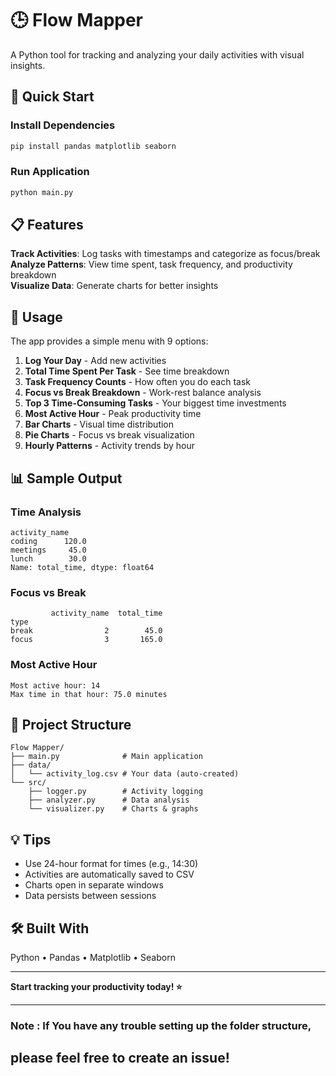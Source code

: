 # 🕒 Flow Mapper

A Python tool for tracking and analyzing your daily activities with visual insights.

## 🚀 Quick Start

### Install Dependencies
```bash
pip install pandas matplotlib seaborn
```

### Run Application
```bash
python main.py
```

## 📋 Features

**Track Activities**: Log tasks with timestamps and categorize as focus/break  
**Analyze Patterns**: View time spent, task frequency, and productivity breakdown  
**Visualize Data**: Generate charts for better insights  

## 🎯 Usage

The app provides a simple menu with 9 options:

1. **Log Your Day** - Add new activities
2. **Total Time Spent Per Task** - See time breakdown
3. **Task Frequency Counts** - How often you do each task
4. **Focus vs Break Breakdown** - Work-rest balance analysis
5. **Top 3 Time-Consuming Tasks** - Your biggest time investments
6. **Most Active Hour** - Peak productivity time
7. **Bar Charts** - Visual time distribution
8. **Pie Charts** - Focus vs break visualization
9. **Hourly Patterns** - Activity trends by hour

## 📊 Sample Output

### Time Analysis
```
activity_name
coding      120.0
meetings     45.0
lunch        30.0
Name: total_time, dtype: float64
```

### Focus vs Break
```
         activity_name  total_time
type                            
break                2        45.0
focus                3       165.0
```

### Most Active Hour
```
Most active hour: 14
Max time in that hour: 75.0 minutes
```

## 📁 Project Structure
```
Flow Mapper/
├── main.py              # Main application
├── data/
│   └── activity_log.csv # Your data (auto-created)
└── src/
    ├── logger.py        # Activity logging
    ├── analyzer.py      # Data analysis
    └── visualizer.py    # Charts & graphs
```

## 💡 Tips

- Use 24-hour format for times (e.g., 14:30)
- Activities are automatically saved to CSV
- Charts open in separate windows
- Data persists between sessions

## 🛠️ Built With

Python • Pandas • Matplotlib • Seaborn

---

**Start tracking your productivity today! ⭐**

**********************************************
### Note : If You have any trouble setting up the folder structure, 
## please feel free to create an issue!
